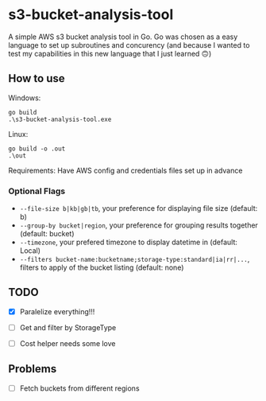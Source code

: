 # s3-bucket-analysis-tool
A simple AWS s3 bucket analysis tool in Go. Go was chosen as a easy language to set up subroutines and concurency (and because I wanted to test my capabilities in this new language that I just learned 🙃)


## How to use
Windows:
```
go build
.\s3-bucket-analysis-tool.exe
```
Linux:
```
go build -o .out
.\out
```
Requirements: Have AWS config and credentials files set up in advance

### Optional Flags
- `--file-size b|kb|gb|tb`, your preference for displaying file size (default: b)
- `--group-by bucket|region`, your preference for grouping results together (default: bucket)
- `--timezone`, your prefered timezone to display datetime in (default: Local)
- `--filters bucket-name:bucketname;storage-type:standard|ia|rr|...`, filters to apply of the bucket listing (default: none)

## TODO
- [x] Paralelize everything!!!
- [ ] Get and filter by StorageType
- [ ] Cost helper needs some love


## Problems
- [ ] Fetch buckets from different regions 